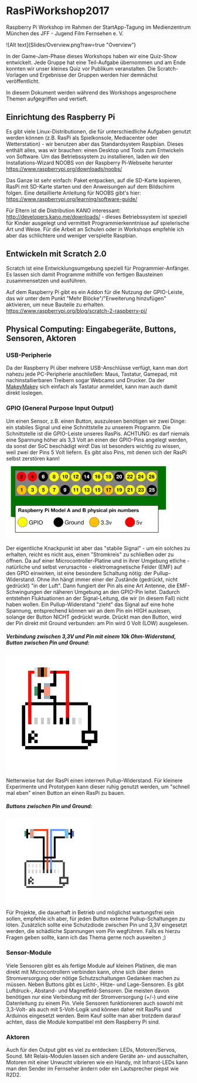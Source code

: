 # RasPiWorkshop2017
<p>Raspberry Pi Workshop im Rahmen der StartApp-Tagung im Medienzentrum München des JFF - Jugend Film Fernsehen e. V.</p>
![Alt text](Slides/Overview.png?raw=true "Overview")

In der Game-Jam-Phase dieses Workshops haben wir eine Quiz-Show entwickelt. Jede Gruppe hat eine Teil-Aufgabe übernommen und am Ende konnten wir unser kleines Quiz vor Publikum veranstalten. Die Scratch-Vorlagen und Ergebnisse der Gruppen werden hier demnächst veröffentlicht.

In diesem Dokument werden während des Workshops angesprochene Themen aufgegriffen und vertieft. 

## Einrichtung des Raspberry Pi
Es gibt viele Linux-Distributionen, die für unterschiedliche Aufgaben genutzt werden können (z.B. RasPi als Spielkonsole, Mediacenter oder Wetterstation) - wir benutzen aber das Standardsystem Raspbian. Dieses enthält alles, was wir brauchen: einen Desktop und Tools zum Entwickeln von Software. Um das Betriebssystem zu installieren, laden wir den Installations-Wizard NOOBS von der Raspberry Pi-Webseite herunter https://www.raspberrypi.org/downloads/noobs/

Das Ganze ist sehr einfach: Paket entpacken, auf die SD-Karte kopieren, RasPi mit SD-Karte starten und den Anweisungen auf dem Bildschirm folgen. Eine detaillierte Anleitung für NOOBS gibt's hier: https://www.raspberrypi.org/learning/software-guide/

Für Eltern ist die Distribution KANO interessant: http://developers.kano.me/downloads/ - dieses Betriebssystem ist speziell für Kinder ausgelegt und vermittelt Programmierkenntnisse auf spielerische Art und Weise. Für die Arbeit an Schulen oder in Workshops empfehle ich aber das schlichtere und weniger verspielte Raspbian.

## Entwickeln mit Scratch 2.0
Scratch ist eine Entwicklungsumgebung speziell für Programmier-Anfänger. Es lassen sich damit Programme mithilfe von fertigen Bausteinen zusammensetzen und ausführen.

Auf dem Raspberry Pi gibt es ein Addon für die Nutzung der GPIO-Leiste, das wir unter dem Punkt "Mehr Blöcke"/"Erweiterung hinzufügen" aktivieren, um neue Bauteile zu erhalten.
https://www.raspberrypi.org/blog/scratch-2-raspberry-pi/

## Physical Computing: Eingabegeräte, Buttons, Sensoren, Aktoren

### USB-Peripherie
Da der Raspberry Pi über mehrere USB-Anschlüsse verfügt, kann man dort nahezu jede PC-Peripherie anschließen: Maus, Tastatur, Gamepad, mit nachinstallierbaren Treibern sogar Webcams und Drucker. Da der [MakeyMakey](https://www.makeymakey.com/) sich einfach als Tastatur anmeldet, kann man auch damit direkt loslegen.

### GPIO (General Purpose Input Output)
Um einen Sensor, z.B. einen Button, auszulesen benötigen wir zwei Dinge: ein stabiles Signal und eine Schnittstelle zu unserem Programm. Die Schnittstelle ist die GPIO-Leiste unseres RasPis. ACHTUNG: es darf niemals eine Spannung höher als 3,3 Volt an einen der GPIO-Pins angelegt werden, da sonst der SoC beschädigt wird! Das ist besonders wichtig zu wissen, weil zwei der Pins 5 Volt liefern. Es gibt also Pins, mit denen sich der RasPi selbst zerstören kann!
![Alt text](Slides/Raspipins.png?raw=true "Raspberry Pi GPIO pins")

Der eigentliche Knackpunkt ist aber das "stabile Signal" - um ein solches zu erhalten, reicht es nicht aus, einen "Stromkreis" zu schließen oder zu öffnen. Da auf einer Microcontroller-Platine und in ihrer Umgebung etliche - natürliche und selbst verursachte - elektromagnetische Felder (EMF) auf den GPIO einwirken, ist eine besondere Schaltung nötig: der Pullup-Widerstand. Ohne ihn hängt immer einer der Zustände (gedrückt, nicht gedrückt) "in der Luft". Dann fungiert der Pin als eine Art Antenne, die EMF-Schwingungen der näheren Umgebung an den GPIO-Pin leitet. Dadurch entstehen Fluktuationen an der Signal-Leitung, die wir (in diesem Fall) nicht haben wollen. Ein Pullup-Widerstand "zieht" das Signal auf eine hohe Spannung, entsprechend können wir an dem Pin ein HIGH auslesen, solange der Button NICHT gedrückt wurde. Drückt man den Button, wird der Pin direkt mit Ground verbunden: am Pin wird 0 Volt (LOW) ausgelesen.

##### Verbindung zwischen 3,3V und Pin mit einem 10k Ohm-Widerstand, Button zwischen Pin und Ground:
![Alt text](Slides/Pullup1.png?raw=true "Pullup 1")

Netterweise hat der RasPi einen internen Pullup-Widerstand. Für kleinere Experimente und Prototypen kann dieser ruhig genutzt werden, um "schnell mal eben" einen Button an einen RasPi zu bauen. 

##### Buttons zwischen Pin und Ground:
![Alt text](Slides/Pullup2.png?raw=true "Pullup 2")

Für Projekte, die dauerhaft in Betrieb und möglichst wartungsfrei sein sollen, empfehle ich aber, für jeden Button externe Pullup-Schaltungen zu löten. Zusätzlich sollte eine Schutzdiode zwischen Pin und 3,3V eingesetzt werden, die schädliche Spannungen vom Pin wegführen. Falls es hierzu Fragen geben sollte, kann ich das Thema gerne noch ausweiten ;)

### Sensor-Module
Viele Sensoren gibt es als fertige Module auf kleinen Platinen, die man direkt mit Microcontrollern verbinden kann, ohne sich über deren Stromversorgung oder nötige Schutzschaltungen Gedanken machen zu müssen. Neben Buttons gibt es Licht-, Hitze- und Lage-Sensoren. Es gibt Luftdruck-, Abstand- und Magnetfeld-Sensoren. Die meisten davon benötigen nur eine Verbindung mit der Stromversorgung (+/-) und eine Datenleitung zu einem Pin. Viele Sensoren funktionieren auch sowohl mit 3,3-Volt- als auch mit 5-Volt-Logik und können daher mit RasPis und Arduinos eingesetzt werden. Beim Kauf sollte man aber trotzdem darauf achten, dass die Module kompatibel mit dem Raspberry Pi sind.

### Aktoren
Auch für den Output gibt es viel zu entdecken: LEDs, Motoren/Servos, Sound. Mit Relais-Modulen lassen sich andere Geräte an- und ausschalten, Motoren mit einer Unwucht vibrieren wie ein Handy, mit Infrarot-LEDs kann man den Sender im Fernseher ändern oder ein Lautsprecher piepst wie R2D2.

